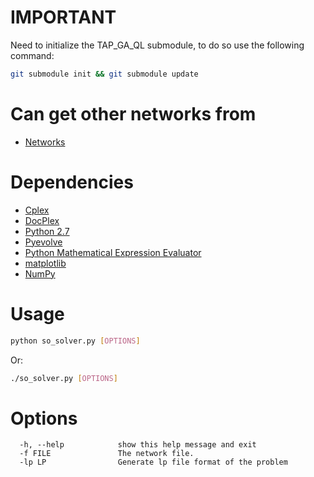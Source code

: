IMPORTANT
=========
Need to initialize the TAP_GA_QL submodule, to do so use the following command:
```sh
git submodule init && git submodule update
```

Can get other networks from
===========================
 * [Networks](https://github.com/maslab-ufrgs/network-files)

Dependencies
============
 * [Cplex](https://www-01.ibm.com/software/commerce/optimization/cplex-optimizer/)
 * [DocPlex](https://pypi.python.org/pypi/docplex)
 * [Python 2.7](https://www.python.org/downloads/)
 * [Pyevolve](https://sourceforge.net/projects/pyevolve/)
 * [Python Mathematical Expression Evaluator](https://pypi.python.org/pypi/py_expression_eval)
 * [matplotlib](http://matplotlib.org/)
 * [NumPy](http://www.numpy.org/)

Usage
=====

```sh
python so_solver.py [OPTIONS]
```
Or:
```sh
./so_solver.py [OPTIONS]
```

Options
=======

```
  -h, --help            show this help message and exit
  -f FILE               The network file.
  -lp LP                Generate lp file format of the problem
```
